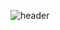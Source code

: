 ![header](https://capsule-render.vercel.app/api?type=wave&color=FEE716&height=300&section=header&text=WELCOME👋&fontSize=90)
<!--
**Jang-SoHyeon/Jang-SoHyeon** is a ✨ _special_ ✨ repository because its `README.md` (this file) appears on your GitHub profile.

Here are some ideas to get you started:

- 🔭 I’m currently working on ...
- 🌱 I’m currently learning ...
- 👯 I’m looking to collaborate on ...
- 🤔 I’m looking for help with ...
- 💬 Ask me about ...
- 📫 How to reach me: ...
- 😄 Pronouns: ...
- ⚡ Fun fact: ...
-->
